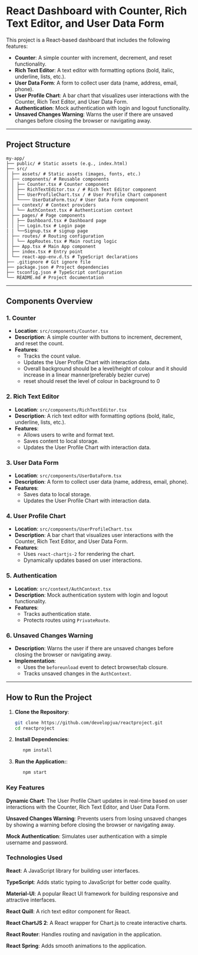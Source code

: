 # React Dashboard with Counter, Rich Text Editor, and User Data Form

This project is a React-based dashboard that includes the following features:
- **Counter**: A simple counter with increment, decrement, and reset functionality.
- **Rich Text Editor**: A text editor with formatting options (bold, italic, underline, lists, etc.).
- **User Data Form**: A form to collect user data (name, address, email, phone).
- **User Profile Chart**: A bar chart that visualizes user interactions with the Counter, Rich Text Editor, and User Data Form.
- **Authentication**: Mock authentication with login and logout functionality.
- **Unsaved Changes Warning**: Warns the user if there are unsaved changes before closing the browser or navigating away.

---

## Project Structure

```
my-app/
├── public/ # Static assets (e.g., index.html)
├── src/
│ ├── assets/ # Static assets (images, fonts, etc.)
│ ├── components/ # Reusable components
│ │ ├── Counter.tsx # Counter component
│ │ ├── RichTextEditor.tsx / # Rich Text Editor component
│ │ ├── UserProfileChart.tsx / # User Profile Chart component
│ │ └──── UserDataForm.tsx/ # User Data Form component  
│ ├── context/ # Context providers
│ │ └── AuthContext.tsx # Authentication context
│ ├── pages/ # Page components
│ │ ├── Dashboard.tsx # Dashboard page
│ │ |── Login.tsx # Login page
| | └──Signup.tsx # signup page
│ ├── routes/ # Routing configuration
│ │ └── AppRoutes.tsx # Main routing logic
│ ├── App.tsx # Main App component
│ ├── index.tsx # Entry point
│ └── react-app-env.d.ts # TypeScript declarations
├── .gitignore # Git ignore file
├── package.json # Project dependencies
├── tsconfig.json # TypeScript configuration
└── README.md # Project documentation

```



---

## Components Overview

### 1. **Counter**
- **Location**: `src/components/Counter.tsx`
- **Description**: A simple counter with buttons to increment, decrement, and reset the count.
- **Features**:
  - Tracks the count value.
  - Updates the User Profile Chart with interaction data.
  - Overall background should be a level/height of colour and it should increase in a linear
     manner(preferably bezier curve)
  - reset should reset the level of colour in background to 0


### 2. **Rich Text Editor**
- **Location**: `src/components/RichTextEditor.tsx`
- **Description**: A rich text editor with formatting options (bold, italic, underline, lists, etc.).
- **Features**:
  - Allows users to write and format text.
  - Saves content to local storage.
  - Updates the User Profile Chart with interaction data.

### 3. **User Data Form**
- **Location**: `src/components/UserDataForm.tsx`
- **Description**: A form to collect user data (name, address, email, phone).
- **Features**:
  - Saves data to local storage.
  - Updates the User Profile Chart with interaction data.

### 4. **User Profile Chart**
- **Location**: `src/components/UserProfileChart.tsx`
- **Description**: A bar chart that visualizes user interactions with the Counter, Rich Text Editor, and User Data Form.
- **Features**:
  - Uses `react-chartjs-2` for rendering the chart.
  - Dynamically updates based on user interactions.

### 5. **Authentication**
- **Location**: `src/context/AuthContext.tsx`
- **Description**: Mock authentication system with login and logout functionality.
- **Features**:
  - Tracks authentication state.
  - Protects routes using `PrivateRoute`.

### 6. **Unsaved Changes Warning**
- **Description**: Warns the user if there are unsaved changes before closing the browser or navigating away.
- **Implementation**:
  - Uses the `beforeunload` event to detect browser/tab closure.
  - Tracks unsaved changes in the `AuthContext`.

---

## How to Run the Project

1. **Clone the Repository**:
   ```bash
   git clone https://github.com/developjua/reactproject.git
   cd reactproject

2. **Install Dependencies**:
   ```bash
      npm install

3. **Run the Application:**:
   ```bash
      npm start

### Key Features

**Dynamic Chart**: The User Profile Chart updates in real-time based on user interactions with the Counter, Rich Text Editor, and User Data Form. 

**Unsaved Changes Warning**: Prevents users from losing unsaved changes by showing a warning before closing the browser or navigating away.

**Mock Authentication**: Simulates user authentication with a simple username and password.


### Technologies Used

**React**: A JavaScript library for building user interfaces.

**TypeScript**: Adds static typing to JavaScript for better code quality.

**Material-UI**: A popular React UI framework for building responsive and attractive interfaces.

**React Quill**: A rich text editor component for React.

**React ChartJS 2**: A React wrapper for Chart.js to create interactive charts.

**React Router**: Handles routing and navigation in the application.

**React Spring**: Adds smooth animations to the application.
 